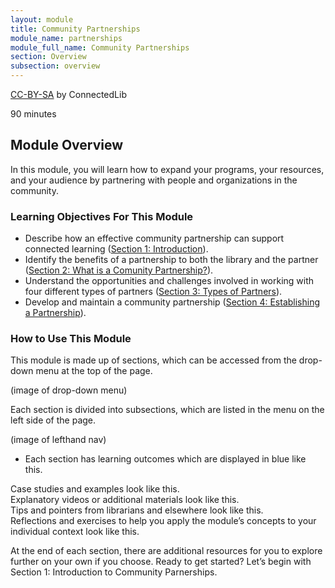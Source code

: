 ```yaml
---
layout: module
title: Community Partnerships
module_name: partnerships
module_full_name: Community Partnerships
section: Overview
subsection: overview
---
```


<p class="made-by"><a href="https://creativecommons.org/licenses/by-sa/4.0">CC-BY-SA</a> by ConnectedLib</p>

<p class="time">90 minutes</p>

## Module Overview

<p class="summary">In this module, you will learn how to expand your programs, your resources, and your audience by partnering with people and organizations in the community.</p>

### Learning Objectives For This Module

<ul class="fancy">
	<li>Describe how an effective community partnership can support connected learning (<a href="{{site.url}}{{site.baseurl}}/partnerships/section-1-0.md">Section 1: Introduction</a>).</li>
	<li>Identify the benefits of a partnership to both the library and the partner (<a href="{{site.url}}{{site.baseurl}}/partnerships/section-2-0/">Section 2: What is a Comunity Partnership?</a>).</li>
	<li>Understand the opportunities and challenges involved in working with four different types of partners (<a href="{{site.url}}{{site.baseurl}}/partnerships/section-3-0.md">Section 3: Types of Partners</a>).</li>
	<li>Develop and maintain a community partnership (<a href="{{site.url}}{{site.baseurl}}/partnerships/section-4.md">Section 4: Establishing a Partnership</a>).</li>
</ul>

### How to Use This Module

This module is made up of sections, which can be accessed from the drop-down menu at the top of the page.

(image of drop-down menu)

Each section is divided into subsections, which are listed in the menu on the left side of the page. 

(image of lefthand nav)

<ul class="fancy">
	<li>Each section has learning outcomes which are displayed in blue like this.</li>
</ul>

<div class="case_study_box">Case studies and examples look like this.</div>

<div class="explanatory">Explanatory videos or additional materials look like this.</div> 

<div class="tips">Tips and pointers from librarians and elsewhere look like this.</div>

<div class="reflection">Reflections and exercises to help you apply the module’s concepts to your individual context look like this.</div> 

At the end of each section, there are additional resources for you to explore further on your own if you choose.
Ready to get started? Let’s begin with Section 1: Introduction to Community Parnerships.
